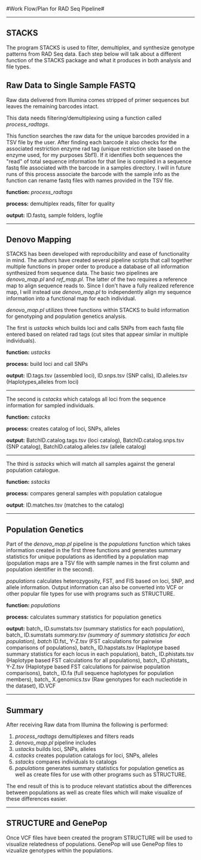 #Work Flow/Plan for RAD Seq Pipeline#

----------
## STACKS ##
The program STACKS is used to filter, demultiplex, and synthesize genotype patterns from RAD Seq data. Each step below will talk about a different function of the STACKS package and what it produces in both analysis and file types. 
 
## Raw Data to Single Sample FASTQ ##

Raw data delivered from Illumina comes stripped of primer sequences but leaves the remaining barcodes intact. 

This data needs filtering/demultiplexing using a function called *process_radtags*. 

This function searches the raw data for the unique barcodes provided in a TSV file by the user. After finding each barcode it also checks for the associated restriction enzyme rad tag (unique restriction site based on the enzyme used, for my purposes Sbf1). If it identifies both sequences the "read" of total sequence information for that line is compiled in a sequence fastq file associated with the barcode in a samples directory. I will in future runs of this process associate the barcode with the sample info as the function can rename fastq files with names provided in the TSV file. 

**function:** *process_radtags*

**process:** demultiplex reads, filter for quality

**output:** ID.fastq, sample folders, logfile

----------

## Denovo Mapping ##
STACKS has been developed with reproducibility and ease of functionality in mind. The authors have created several pipeline scripts that call together multiple functions in proper order to produce a database of all information synthesized from sequence data. The basic two pipelines are *denovo_map.pl* and *ref_map.pl*. The latter of the two requires a reference map to align sequence reads to. Since I don't have a fully realized reference map, I will instead use *denovo_map.pl* to independently align my sequence information into a functional map for each individual. 

*denovo_map.pl* utilizes three functions within STACKS to build information for genotyping and population genetics analysis. 

The first is *ustacks* which builds loci and calls SNPs from each fastq file entered based on related rad tags (cut sites that appear similar in multiple individuals).

**function:** *ustacks*

**process:** build loci and call SNPs

**output:** ID.tags.tsv (assembled loci), ID.snps.tsv (SNP calls), ID.alleles.tsv (Haplotypes,alleles from loci)

***

The second is *cstacks* which catalogs all loci from the sequence information for sampled individuals.

**function:** *cstacks*

**process:** creates catalog of loci, SNPs, alleles

**output:** BatchID.catalog.tags.tsv (loci catalog), BatchID.catalog.snps.tsv (SNP catalog), BatchID.catalog.alleles.tsv (allele catalog)

***

The third is  *sstacks* which will match all samples against the general population catalogue.

**function:** *sstacks*

**process:** compares general samples with population catalogue

**output**: ID.matches.tsv (matches to the catalog)

***
## Population Genetics ##
Part of the *denovo_map.pl* pipeline is the *populations* function which takes information created in the first three functions and generates summary statistics for unique populations as identified by a population map (population maps are a TSV file with sample names in the first column and population identifier in the second). 

*populations* calculates heterozygosity, FST, and FIS based on loci, SNP, and allele information. Output information can also be converted into VCF or other popular file types for use with programs such as STRUCTURE. 

**function:** *populations*

**process:** calculates summary statistics for population genetics

**output:** batch_ ID.sumstats.tsv (summary statistics for each population), batch_ ID.sumstats _summary.tsv (summary of summary statistics for each population), batch_ ID.fst_ Y-Z.tsv (FST calculations for pairwise comparisons of populations), batch_ ID.hapstats.tsv (Haplotype based summary statistics for each locus in each population), batch_ ID.phistats.tsv (Haplotype based FST calculations for all populations), batch_ ID.phistats_ Y-Z.tsv (Haplotype based FST calculations for pairwise population comparisons), batch_ ID.fa (full sequence haplotypes for population members), batch_ X.genomics.tsv (Raw genotypes for each nucleotide in the dataset), ID.VCF

***
## Summary ##

After receiving Raw data from Illumina the following is performed:

1. *process_radtags* demultiplexes and filters reads
2. *denovo_map.pl* pipeline includes
3. *ustacks* builds loci, SNPs, alleles
4. *cstacks* creates population catalogs for loci, SNPs, alleles
5. *sstacks* compares individuals to catalogs
6. *populations* generates summary statistics for population genetics as well as create files for use with other programs such as STRUCTURE.

The end result of this is to produce relevant statistics about the differences between populations as well as create files which will make visualize of these differences easier. 

***
## STRUCTURE and GenePop ##
Once VCF files have been created the program STRUCTURE will be used to visualize relatedness of populations. GenePop will use GenePop files to vizualize genotypes within the populations. 